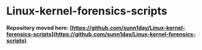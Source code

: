 # Linux-kernel-forensics-scripts

**Repository moved here: [https://github.com/sunn1day/Linux-kernel-forensics-scripts](https://github.com/sunn1day/Linux-kernel-forensics-scripts)**


